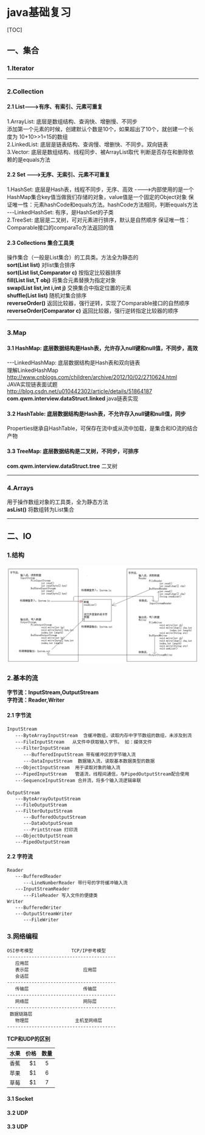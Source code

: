 # java基础复习
[TOC]

## 一、集合 ##
### 1.Iterator   ###

---

### 2.Collection
#### 2.1 List--->有序、有索引、元素可重复 ####

1.ArrayList:  底层是数组结构、查询快、增删慢、不同步      
添加第一个元素的时候，创建默认个数是10个，如果超出了10个，就创建一个长度为 10+10>>1=15的数组       
2.LinkedList: 底层是链表结构、查询慢、增删快、不同步。双向链表       
3.Vector:     底层是数组结构、线程同步、被ArrayList取代 
判断是否存在和删除依赖的是equals方法
	 
	 
#### 2.2 Set --->无序、无索引、元素不可重复   

1.HashSet: 底层是Hash表，线程不同步，无序、高效 ---->内部使用的是一个HashMap集合key值当做我们存储的对象，value值是一个固定的Object对象
保证唯一性：元素hashCode和equals方法。hashCode方法相同，判断equals方法       
---LinkedHashSet: 有序，是HashSet的子类     
2.TreeSet: 底层是二叉树，可对元素进行排序，默认是自然顺序
保证唯一性：Comparable接口的comparaTo方法返回的值

#### 2.3 Collections 集合工具类
操作集合（一般是List集合）的工具类。方法全为静态的       
**sort(List list)** 对list集合排序     
**sort(List list,Comparator c)** 按指定比较器排序    
**fill(List list,T obj)** 将集合元素替换为指定对象     
**swap(List list,int i,int j)** 交换集合中指定位置的元素       
**shuffle(List list)**  随机对集合排序     
**reverseOrder()** 返回比较器，强行逆转，实现了Comparable接口的自然顺序     
**reverseOrder(Comparator c)** 返回比较器，强行逆转指定比较器的顺序    


---

### 3.Map

#### 3.1 HashMap: 底层数据结构是Hash表，允许存入null键和null值，不同步，高效

---LinkedHashMap: 底层数据结构是Hash表和双向链表           
 理解LinkedHashMap  http://www.cnblogs.com/children/archive/2012/10/02/2710624.html      
 JAVA实现链表面试题  http://blog.csdn.net/u010442302/article/details/51864187     
**com.qwm.interview.dataStruct.linked** java链表实现		 
		 
#### 3.2 HashTable: 底层数据结构是Hash表，不允许存入null键和null值，同步

Properties继承自HashTable，可保存在流中或从流中加载，是集合和IO流的结合产物
  
#### 3.3 TreeMap: 底层数据结构是二叉树，不同步，可排序

**com.qwm.interview.dataStruct.tree** 二叉树


---

### 4.Arrays
用于操作数组对象的工具类，全为静态方法    
**asList()** 将数组转为List集合   


---
            
            
## 二、IO

### 1.结构   
![结构](/img/iostruct.png)  

### 2.基本的流 
**字节流：InputStream,OutputStream**      
**字符流：Reader,Writer**
#### 2.1 字节流
```
InputStream
   ---ByteArrayInputStream  含缓冲数组，读取内存中字节数组的数组，未涉及到流
   ---FileInputStream   从文件中获取输入字节。 如：媒体文件
   ---FilterInputStream
      ---BufferedInputStream 带有缓冲区的字节输入流
      ---DataInputStream  数据输入流，读取基本数据类型的数据
   ---ObjectInputStream  用于读取对象的输入流
   ---PipedInputStream   管道流，线程间通信，与PipedOutputStream配合使用
   ---SequenceInputStream 合并流，将多个输入流逻辑串联  

OutputStream
   ---ByteArrayOutputStream
   ---FileOutputStream
   ---FilterOutputStream
      ---BufferedOutputStream
      ---DataOutputSream
      ---PrintStream 打印流
   ---ObjectOutputStream
   ---PipedOutputStream
```


#### 2.2 字符流
```
Reader
   ---BufferedReader
      ---LineNumberReader 带行号的字符缓冲输入流
   ---InputStreamReader
      ---FileReader 写入文件的便捷类
Writer
   ---BufferedWriter
   ---OutputStreamWriter
      ---FileWriter 
```


### 3.网络编程  

```
OSI参考模型              TCP/IP参考模型
----------------------------------------
   应用层                
   表示层                    应用层
   会话层
----------------------------------------   
   传输层                    传输层
----------------------------------------
   网络层                    网际层
----------------------------------------
 数据链路层
   物理层                 主机至网络层     
---------------------------------------- 
```

**TCP和UDP的区别**    

| 水果        | 价格    |  数量  |
| --------   | -----:   | :----: |
| 香蕉        | $1      |   5    |
| 苹果        | $1      |   6    |
| 草莓        | $1      |   7    |


#### 3.1 Socket 

#### 3.2 UDP   

#### 3.3 UDP

